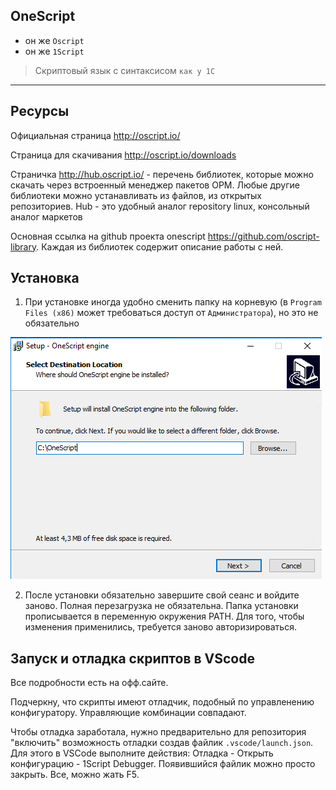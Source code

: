 ## OneScript

- он же `Oscript`
- он же `1Script`

> Скриптовый язык с синтаксисом `как у 1С` 

---

## Ресурсы

Официальная страница http://oscript.io/

Страница для скачивания http://oscript.io/downloads

Страничка http://hub.oscript.io/ - перечень библиотек, которые можно скачать через встроенный менеджер пакетов OPM. Любые другие библиотеки можно устанавливать из файлов, из открытых репозиториев. Нub - это удобный аналог repository linux, консольный аналог маркетов

Основная ссылка на github проекта onescript https://github.com/oscript-library.
Каждая из библиотек содержит описание работы с ней. 

## Установка

1. При установке иногда удобно сменить папку на корневую (в `Program Files (x86)` может требоваться доступ от `Администратора`), но это не обязательно

![image](Установка1S01.png)

2. После установки обязательно завершите свой сеанс и войдите заново. Полная перезагрузка не обязательна.
Папка установки прописывается в переменную окружения PATH. Для того, чтобы изменения применились, требуется заново авторизироваться. 

## Запуск и отладка скриптов в VScode

Все подробности есть на офф.сайте.

Подчеркну, что скрипты имеют отладчик, подобный по управленению конфигуратору. Управляющие комбинации совпадают.

Чтобы отладка заработала, нужно предварительно для репозитория "включить" возможность отладки создав файлик `.vscode/launch.json`. Для этого в VSCode выполните действия: Отладка - Открыть конфигурацию - 1Script Debugger. Появившийся файлик можно просто закрыть. Все, можно жать F5.

